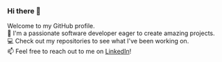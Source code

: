 ### Hi there 👋

Welcome to my GitHub profile.  
🚀 I'm a passionate software developer eager to create amazing projects.  
💻 Check out my repositories to see what I've been working on.  
📫 Feel free to reach out to me on [LinkedIn](https://www.linkedin.com/in/priotosh-das/)!

<!--
**priotosh265/priotosh265** is a ✨ _special_ ✨ repository because its `README.md` (this file) appears on your GitHub profile.

Here are some ideas to get you started:

- 🔭 I’m currently working on ...
- 🌱 I’m currently learning ...
- 👯 I’m looking to collaborate on ...
- 🤔 I’m looking for help with ...
- 💬 Ask me about ...
- 📫 How to reach me: ...
- 😄 Pronouns: ...
- ⚡ Fun fact: ...
-->
